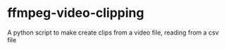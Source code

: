 # ffmpeg-video-clipping
A python script to make create clips from a video file, reading from a csv file
